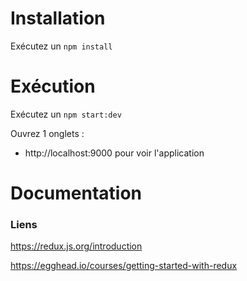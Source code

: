 
# Installation

Exécutez un `npm install`

# Exécution
Exécutez un `npm start:dev`

Ouvrez 1 onglets :
- http://localhost:9000 pour voir l'application

# Documentation


### Liens

https://redux.js.org/introduction

https://egghead.io/courses/getting-started-with-redux
